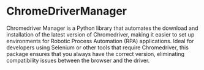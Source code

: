 # ChromeDriverManager
 Chromedriver Manager is a Python library that automates the download and installation of the latest version of Chromedriver, making it easier to set up environments for Robotic Process Automation (RPA) applications. Ideal for developers using Selenium or other tools that require Chromedriver, this package ensures that you always have the correct version, eliminating compatibility issues between the browser and the driver.
